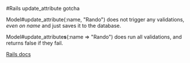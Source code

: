 #Rails update_attribute gotcha

Model#update_attribute(:name, "Rando") does not trigger any validations, <em>even on name</em> and just saves it to the database.

Model#update_attribute<strong>s</strong>(:name => "Rando") does run all validations, and returns false if they fail.

<a href="http://caboo.se/doc/classes/ActiveRecord/Base.html#M005871">Rails docs</a>